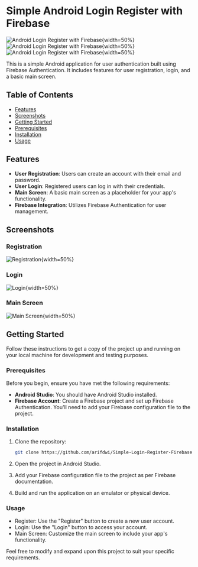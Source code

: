 # Simple Android Login Register with Firebase

![Android Login Register with Firebase](ASSETS/login.png){width=50%}
![Android Login Register with Firebase](ASSETS/registration.png){width=50%}
![Android Login Register with Firebase](ASSETS/main.png){width=50%}

This is a simple Android application for user authentication built using Firebase Authentication. It includes features for user registration, login, and a basic main screen.

## Table of Contents

- [Features](#features)
- [Screenshots](#screenshots)
- [Getting Started](#getting-started)
- [Prerequisites](#prerequisites)
- [Installation](#installation)
- [Usage](#usage)

## Features

- **User Registration**: Users can create an account with their email and password.
- **User Login**: Registered users can log in with their credentials.
- **Main Screen**: A basic main screen as a placeholder for your app's functionality.
- **Firebase Integration**: Utilizes Firebase Authentication for user management.

## Screenshots

### Registration
![Registration](ASSETS/registration.png){width=50%}

### Login
![Login](ASSETS/login.png){width=50%}

### Main Screen
![Main Screen](ASSETS/main.png){width=50%}

## Getting Started

Follow these instructions to get a copy of the project up and running on your local machine for development and testing purposes.

### Prerequisites

Before you begin, ensure you have met the following requirements:

- **Android Studio**: You should have Android Studio installed.
- **Firebase Account**: Create a Firebase project and set up Firebase Authentication. You'll need to add your Firebase configuration file to the project.

### Installation

1. Clone the repository:

   ```bash
   git clone https://github.com/arifdwi/Simple-Login-Register-Firebase.git
2. Open the project in Android Studio.
3. Add your Firebase configuration file to the project as per Firebase documentation.
4. Build and run the application on an emulator or physical device.

### Usage
- Register: Use the "Register" button to create a new user account.
- Login: Use the "Login" button to access your account.
- Main Screen: Customize the main screen to include your app's functionality.

Feel free to modify and expand upon this project to suit your specific requirements.
